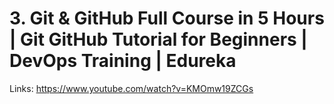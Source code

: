 # 3. Git & GitHub Full Course in 5 Hours | Git GitHub Tutorial for Beginners | DevOps Training | Edureka

Links: https://www.youtube.com/watch?v=KMOmw19ZCGs